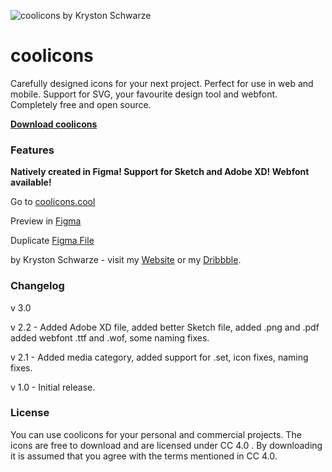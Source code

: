 
![coolicons by Kryston Schwarze](https://github.com/krystonschwarze/coolicons/blob/master/coolicons-feature-card.png?raw=true)

# coolicons

Carefully designed icons for your next project. Perfect for use in web and mobile. Support for SVG, your favourite design tool and webfont. Completely free and open source.

**[Download coolicons](https://github.com/krystonschwarze/coolicons/releases/download/v2.2/coolicons.v2.2.zip)**


### Features

**Natively created in Figma! Support for Sketch and Adobe XD! Webfont available!**

Go to [coolicons.cool](https://coolicons.cool/)

Preview in [Figma](https://www.figma.com/file/b4hqVEI6rPLC73QPdL3IxI/coolicons-v2.1?node-id=0%3A1)

Duplicate [Figma File](https://www.figma.com/c/file/800815864899415771/coolicons-v2.1)

by Kryston Schwarze - visit my [Website](https://krystonschwarze.com/) or my [Dribbble](https://dribbble.com/krystonschwarze).


### Changelog

v 3.0

v 2.2 - Added Adobe XD file, added better Sketch file, added .png and .pdf added webfont .ttf and .wof, some naming fixes.

v 2.1 - Added media category, added support for .set, icon fixes, naming fixes.

v 1.0 - Initial release.


### License
You can use coolicons for your personal and commercial projects. The icons are free to download and are licensed under CC 4.0 . By downloading it is assumed that you agree with the terms mentioned in CC 4.0.

